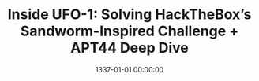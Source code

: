 ---
title: "Inside UFO-1: Solving HackTheBox’s Sandworm-Inspired Challenge + APT44 Deep Dive"
date: 1337-01-01 00:00:00 
categories: [Hack The Box,Notes]
tags: [HTB,CTFs,Notes]
---